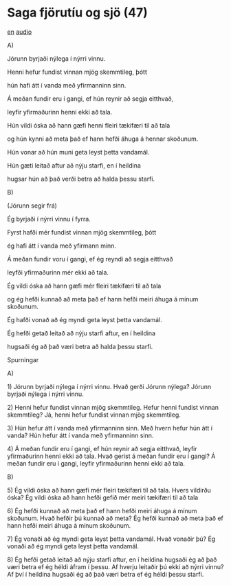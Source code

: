 # Saga fjörutíu og sjö (47)

[en](../en/story_47.md)
[audio](../audio/story_47.mp3)

A\)

Jórunn byrjaði nýlega í nýrri vinnu.

Henni hefur fundist vinnan mjög skemmtileg, þótt

hún hafi átt í vanda með yfirmanninn sinn.

Á meðan fundir eru í gangi, ef hún reynir að segja eitthvað,

leyfir yfirmaðurinn henni ekki að tala.

Hún vildi óska að hann gæfi henni fleiri tækifæri til að tala

og hún kynni að meta það ef hann hefði áhuga á hennar skoðunum.

Hún vonar að hún muni geta leyst þetta vandamál.

Hún gæti leitað aftur að nýju starfi, en í heildina

hugsar hún að það verði betra að halda þessu starfi.

B\)

(Jórunn segir frá)

Ég byrjaði í nýrri vinnu í fyrra.

Fyrst hafði mér fundist vinnan mjög skemmtileg, þótt

ég hafi átt í vanda með yfirmann minn.

Á meðan fundir voru í gangi, ef ég reyndi að segja eitthvað

leyfði yfirmaðurinn mér ekki að tala.

Ég vildi óska að hann gæfi mér fleiri tækifæri til að tala

og ég hefði kunnað að meta það ef hann hefði meiri áhuga á mínum
skoðunum.

Ég hafði vonað að ég myndi geta leyst þetta vandamál.

Ég hefði getað leitað að nýju starfi aftur, en í heildina

hugsaði ég að það væri betra að halda þessu starfi.

Spurningar

A\)

1\) Jórunn byrjaði nýlega í nýrri vinnu. Hvað gerði Jórunn nýlega?
Jórunn byrjaði nýlega í nýrri vinnu.

2\) Henni hefur fundist vinnan mjög skemmtileg. Hefur henni fundist
vinnan skemmtileg? Já, henni hefur fundist vinnan mjög skemmtileg.

3\) Hún hefur átt í vanda með yfirmanninn sinn. Með hvern hefur hún átt
í vanda? Hún hefur átt í vanda með yfirmanninn sinn.

4\) Á meðan fundir eru í gangi, ef hún reynir að segja eitthvað, leyfir
yfirmaðurinn henni ekki að tala. Hvað gerist á meðan fundir eru í gangi?
Á meðan fundir eru í gangi, leyfir yfirmaðurinn henni ekki að tala.

B\)

5\) Ég vildi óska að hann gæfi mér fleiri tækifæri til að tala. Hvers
vildirðu óska? Ég vildi óska að hann hefði gefið mér meiri tækifæri til
að tala

6\) Ég hefði kunnað að meta það ef hann hefði meiri áhuga á mínum
skoðunum. Hvað hefðir þú kunnað að meta? Ég hefði kunnað að meta það ef
hann hefði meiri áhuga á mínum skoðunum.

7\) Ég vonaði að ég myndi geta leyst þetta vandamál. Hvað vonaðir þú? Ég
vonaði að ég myndi geta leyst þetta vandamál.

8\) Ég hefði getað leitað að nýju starfi aftur, en í heildina hugsaði ég
að það væri betra ef ég héldi áfram í þessu. Af hverju leitaðir þú ekki
að nýrri vinnu? Af því í heildina hugsaði ég að það væri betra ef ég
héldi þessu starfi.
